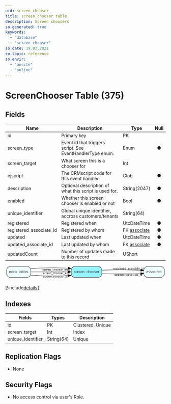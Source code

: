 ```yaml
---
uid: screen_chooser
title: screen_chooser table
description: Screen choosers
so.generated: true
keywords:
  - "database"
  - "screen_chooser"
so.date: 19.03.2021
so.topic: reference
so.envir:
  - "onsite"
  - "online"
---
```


# ScreenChooser Table (375)

## Fields

| Name | Description | Type | Null |
|------|-------------|------|:----:|
|id|Primary key|PK| |
|screen\_type|Event id that triggers script.  See EventHandlerType enum.|Enum [](enums\Enum.md)|&#x25CF;|
|screen\_target|What screen this is a chooser for|Int| |
|ejscript|The CRMscript code for this event handler|Clob|&#x25CF;|
|description|Optional description of what this script is used for.|String(2047)|&#x25CF;|
|enabled|Whether this screen chooser is enabled or not|Bool|&#x25CF;|
|unique\_identifier|Global unique identifier, accross customers/tenants|String(64)| |
|registered|Registered when|UtcDateTime|&#x25CF;|
|registered\_associate\_id|Registered by whom|FK [associate](associate.md)|&#x25CF;|
|updated|Last updated when|UtcDateTime|&#x25CF;|
|updated\_associate\_id|Last updated by whom|FK [associate](associate.md)|&#x25CF;|
|updatedCount|Number of updates made to this record|UShort| |


![screen_chooser table relationship diagram](media\screen_chooser.png)

[!include[details](./includes/screen-chooser.md)]

## Indexes

| Fields | Types | Description |
|--------|-------|-------------|
|id |PK |Clustered, Unique |
|screen\_target |Int |Index |
|unique\_identifier |String(64) |Unique |

## Replication Flags

* None

## Security Flags

* No access control via user's Role.

